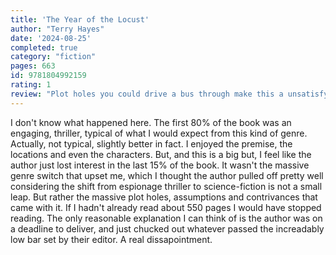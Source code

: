 ```yaml
---
title: 'The Year of the Locust'
author: "Terry Hayes"
date: '2024-08-25'
completed: true
category: "fiction"
pages: 663
id: 9781804992159
rating: 1
review: "Plot holes you could drive a bus through make this a unsatisfying read."
---
```

I don't know what happened here. The first 80% of the book was an engaging, thriller, typical of what I would expect from this kind of genre. Actually, not typical, slightly better in fact. I enjoyed the premise, the locations and even the characters. But, and this is a big but, I feel like the author just lost interest in the last 15% of the book. It wasn't the massive genre switch that upset me, which I thought the author pulled off pretty well considering the shift from espionage thriller to science-fiction is not a small leap. But rather the massive plot holes, assumptions and contrivances that came with it. If I hadn't already read about 550 pages I would have stopped reading. The only reasonable explanation I can think of is the author was on a deadline to deliver, and just chucked out whatever passed the increadably low bar set by their editor. A real dissapointment.
